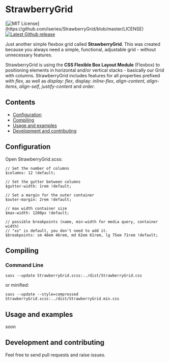 
# StrawberryGrid
[![MIT License](https://img.shields.io/apm/l/atomic-design-ui.svg?)](https://github.com/iseries/StrawberryGrid/blob/master/LICENSE)
[![Latest Github release](https://img.shields.io/github/release/iseries/StrawberryGrid.svg)](https://github.com/iseries/StrawberryGrid/releases/latest)

Just another simple flexbox grid called **StrawberryGrid**. This was created because you always need a simple, functional, adjustable grid - without unnecessary features.

StrawberryGrid is using the **CSS Flexible Box Layout Module** (Flexbox) to positioning elements in horizontal and/or vertical stacks - basically our Grid with columns.
StrawberryGrid includes features for all properties prefixed with _flex_, as well as _display: flex_,
display: _inline-flex_, _align-content_, _align-items_, _align-self_, _justify-content_ and _order_.

## Contents
- [Configuration](#configuration)
- [Compiling](#compiling)
- [Usage and examples](#usage-and-examples)
- [Development and contributing](#development-and-contributing)

## Configuration
Open StrawberryGrid.scss:
```
// Set the number of columns
$columns: 12 !default;

// Set the gutter between columns
$gutter-width: 1rem !default;

// Set a margin for the outer container
$outer-margin: 2rem !default;

// max width container size
$max-width: 1200px !default;

// possible breakpoints (name, min-width for media query, container width)
// "xs" is default, you don't need to add it.
$breakpoints: sm 48em 46rem, md 62em 61rem, lg 75em 71rem !default;
```

## Compiling
### Command Line
```
sass --update StrawberryGrid.scss:../dist/StrawberryGrid.css
```
or minified:
```
sass --update --style=compressed StrawberryGrid.scss:../dist/StrawberryGrid.min.css
```

## Usage and examples
soon

## Development and contributing
Feel free to send pull requests and raise issues.